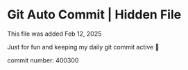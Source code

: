 # Git Auto Commit | Hidden File

This file was added Feb 12, 2025

Just for fun and keeping my daily git commit active 🤪

commit number: 400300
